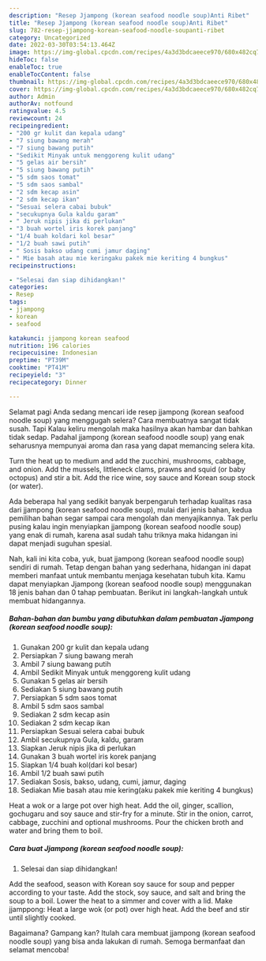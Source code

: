 ```yaml
---
description: "Resep Jjampong (korean seafood noodle soup)Anti Ribet"
title: "Resep Jjampong (korean seafood noodle soup)Anti Ribet"
slug: 782-resep-jjampong-korean-seafood-noodle-soupanti-ribet
category: Uncategorized
date: 2022-03-30T03:54:13.464Z
image: https://img-global.cpcdn.com/recipes/4a3d3bdcaeece970/680x482cq70/jjampong-korean-seafood-noodle-soup-foto-resep-utama.jpg
hideToc: false
enableToc: true
enableTocContent: false
thumbnail: https://img-global.cpcdn.com/recipes/4a3d3bdcaeece970/680x482cq70/jjampong-korean-seafood-noodle-soup-foto-resep-utama.jpg
cover: https://img-global.cpcdn.com/recipes/4a3d3bdcaeece970/680x482cq70/jjampong-korean-seafood-noodle-soup-foto-resep-utama.jpg
author: Admin
authorAv: notfound
ratingvalue: 4.5
reviewcount: 24
recipeingredient:
- "200 gr kulit dan kepala udang"
- "7 siung bawang merah"
- "7 siung bawang putih"
- "Sedikit Minyak untuk menggoreng kulit udang"
- "5 gelas air bersih"
- "5 siung bawang putih"
- "5 sdm saos tomat"
- "5 sdm saos sambal"
- "2 sdm kecap asin"
- "2 sdm kecap ikan"
- "Sesuai selera cabai bubuk"
- "secukupnya Gula kaldu garam"
- " Jeruk nipis jika di perlukan"
- "3 buah wortel iris korek panjang"
- "1/4 buah koldari kol besar"
- "1/2 buah sawi putih"
- " Sosis bakso udang cumi jamur daging"
- " Mie basah atau mie keringaku pakek mie keriting 4 bungkus"
recipeinstructions:

- "Selesai dan siap dihidangkan!"
categories:
- Resep
tags:
- jjampong
- korean
- seafood

katakunci: jjampong korean seafood 
nutrition: 196 calories
recipecuisine: Indonesian
preptime: "PT39M"
cooktime: "PT41M"
recipeyield: "3"
recipecategory: Dinner

---
```



Selamat pagi Anda sedang mencari ide resep jjampong (korean seafood noodle soup) yang menggugah selera? Cara membuatnya sangat tidak susah. Tapi Kalau keliru mengolah maka hasilnya akan hambar dan bahkan tidak sedap. Padahal jjampong (korean seafood noodle soup) yang enak seharusnya mempunyai aroma dan rasa yang dapat memancing selera kita.


Turn the heat up to medium and add the zucchini, mushrooms, cabbage, and onion. Add the mussels, littleneck clams, prawns and squid (or baby octopus) and stir a bit. Add the rice wine, soy sauce and Korean soup stock (or water).

Ada beberapa hal yang sedikit banyak berpengaruh terhadap kualitas rasa dari jjampong (korean seafood noodle soup), mulai dari jenis bahan, kedua pemilihan bahan segar sampai cara mengolah dan menyajikannya. Tak perlu pusing kalau ingin menyiapkan jjampong (korean seafood noodle soup) yang enak di rumah, karena asal sudah tahu triknya maka hidangan ini dapat menjadi suguhan spesial.


Nah, kali ini kita coba, yuk, buat jjampong (korean seafood noodle soup) sendiri di rumah. Tetap dengan bahan yang sederhana, hidangan ini dapat memberi manfaat untuk membantu menjaga kesehatan tubuh kita. Kamu dapat menyiapkan Jjampong (korean seafood noodle soup) menggunakan 18 jenis bahan dan 0 tahap pembuatan. Berikut ini langkah-langkah untuk membuat hidangannya.

<!--inarticleads1-->

##### Bahan-bahan dan bumbu yang dibutuhkan dalam pembuatan Jjampong (korean seafood noodle soup):

1. Gunakan 200 gr kulit dan kepala udang
1. Persiapkan 7 siung bawang merah
1. Ambil 7 siung bawang putih
1. Ambil Sedikit Minyak untuk menggoreng kulit udang
1. Gunakan 5 gelas air bersih
1. Sediakan 5 siung bawang putih
1. Persiapkan 5 sdm saos tomat
1. Ambil 5 sdm saos sambal
1. Sediakan 2 sdm kecap asin
1. Sediakan 2 sdm kecap ikan
1. Persiapkan Sesuai selera cabai bubuk
1. Ambil secukupnya Gula, kaldu, garam
1. Siapkan  Jeruk nipis jika di perlukan
1. Gunakan 3 buah wortel iris korek panjang
1. Siapkan 1/4 buah kol(dari kol besar)
1. Ambil 1/2 buah sawi putih
1. Sediakan  Sosis, bakso, udang, cumi, jamur, daging
1. Sediakan  Mie basah atau mie kering(aku pakek mie keriting 4 bungkus)


Heat a wok or a large pot over high heat. Add the oil, ginger, scallion, gochugaru and soy sauce and stir-fry for a minute. Stir in the onion, carrot, cabbage, zucchini and optional mushrooms. Pour the chicken broth and water and bring them to boil. 

<!--inarticleads2-->

##### Cara buat Jjampong (korean seafood noodle soup):


1. Selesai dan siap dihidangkan!

Add the seafood, season with Korean soy sauce for soup and pepper according to your taste. Add the stock, soy sauce, and salt and bring the soup to a boil. Lower the heat to a simmer and cover with a lid. Make jjamppong: Heat a large wok (or pot) over high heat. Add the beef and stir until slightly cooked. 

Bagaimana? Gampang kan? Itulah cara membuat jjampong (korean seafood noodle soup) yang bisa anda lakukan di rumah. Semoga bermanfaat dan selamat mencoba!
